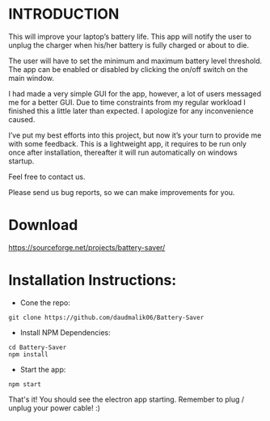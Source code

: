 # INTRODUCTION
This will improve your laptop’s battery life.
This app will notify the user to unplug the charger when his/her battery is fully charged or about to die.

The user will have to set the minimum and maximum battery level threshold. The app can be enabled or disabled by clicking the on/off switch on the main window.
 
I had made a very simple GUI for the app, however, a lot of users messaged me for a better GUI. Due to time constraints from my regular workload I finished this a little later than expected. I apologize for any inconvenience caused.

I’ve put my best efforts into this project, but now it’s your turn to provide me with some feedback. This is a lightweight app, it requires to be run only once after installation, thereafter it will run automatically on windows startup.

Feel free to contact us.

Please send us bug reports, so we can make improvements for you.

# Download
https://sourceforge.net/projects/battery-saver/

# Installation Instructions:

* Cone the repo: 
```shell
git clone https://github.com/daudmalik06/Battery-Saver
```
* Install NPM Dependencies:
```shell
cd Battery-Saver
npm install
```

* Start the app:
```shell
npm start
```

That's it! You should see the electron app starting. Remember to plug / unplug your power cable! :)
